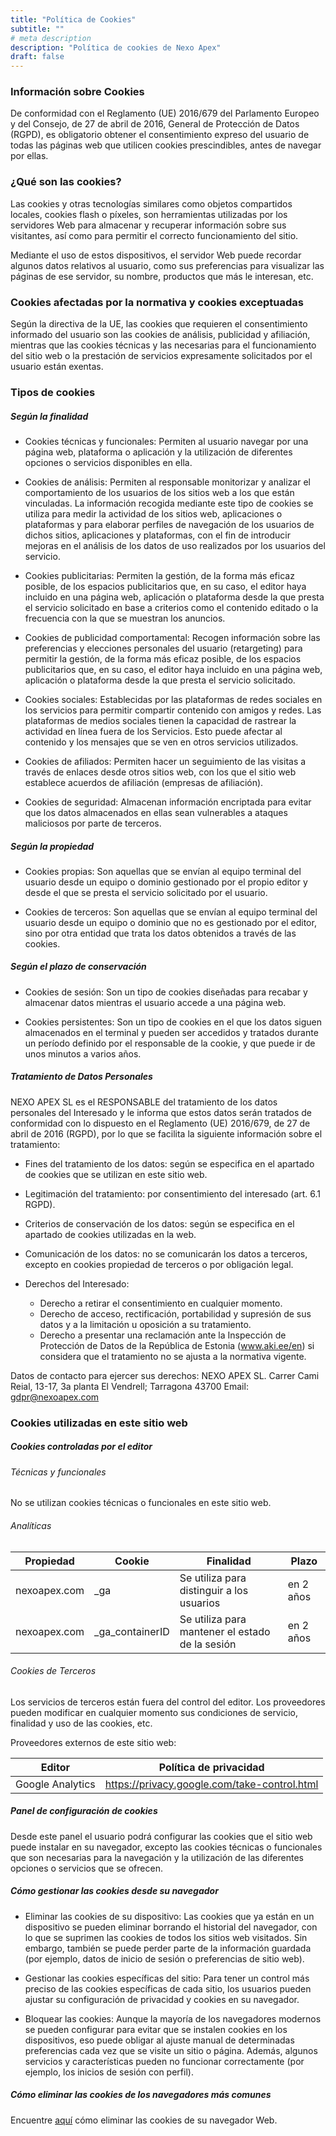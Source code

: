 ```yaml
---
title: "Política de Cookies"
subtitle: ""
# meta description
description: "Política de cookies de Nexo Apex"
draft: false
---
```

<h3>Información sobre Cookies</h3>

De conformidad con el Reglamento (UE) 2016/679 del Parlamento Europeo y del Consejo, de 27 de abril de 2016, General de Protección de Datos (RGPD), es obligatorio obtener el consentimiento expreso del usuario de todas las páginas web que utilicen cookies prescindibles, antes de navegar por ellas.

<h3>¿Qué son las cookies?</h3>

Las cookies y otras tecnologías similares como objetos compartidos locales, cookies flash o píxeles, son herramientas utilizadas por los servidores Web para almacenar y recuperar información sobre sus visitantes, así como para permitir el correcto funcionamiento del sitio.

Mediante el uso de estos dispositivos, el servidor Web puede recordar algunos datos relativos al usuario, como sus preferencias para visualizar las páginas de ese servidor, su nombre, productos que más le interesan, etc.

<h3>Cookies afectadas por la normativa y cookies exceptuadas</h3>

Según la directiva de la UE, las cookies que requieren el consentimiento informado del usuario son las cookies de análisis, publicidad y afiliación, mientras que las cookies técnicas y las necesarias para el funcionamiento del sitio web o la prestación de servicios expresamente solicitados por el usuario están exentas.

<h3>Tipos de cookies</h3>

<h5>Según la finalidad</h5>

* Cookies técnicas y funcionales: Permiten al usuario navegar por una página web, plataforma o aplicación y la utilización de diferentes opciones o servicios disponibles en ella.

* Cookies de análisis: Permiten al responsable monitorizar y analizar el comportamiento de los usuarios de los sitios web a los que están vinculadas. La información recogida mediante este tipo de cookies se utiliza para medir la actividad de los sitios web, aplicaciones o plataformas y para elaborar perfiles de navegación de los usuarios de dichos sitios, aplicaciones y plataformas, con el fin de introducir mejoras en el análisis de los datos de uso realizados por los usuarios del servicio.

* Cookies publicitarias: Permiten la gestión, de la forma más eficaz posible, de los espacios publicitarios que, en su caso, el editor haya incluido en una página web, aplicación o plataforma desde la que presta el servicio solicitado en base a criterios como el contenido editado o la frecuencia con la que se muestran los anuncios.

* Cookies de publicidad comportamental: Recogen información sobre las preferencias y elecciones personales del usuario (retargeting) para permitir la gestión, de la forma más eficaz posible, de los espacios publicitarios que, en su caso, el editor haya incluido en una página web, aplicación o plataforma desde la que presta el servicio solicitado.

* Cookies sociales: Establecidas por las plataformas de redes sociales en los servicios para permitir compartir contenido con amigos y redes. Las plataformas de medios sociales tienen la capacidad de rastrear la actividad en línea fuera de los Servicios. Esto puede afectar al contenido y los mensajes que se ven en otros servicios utilizados.

* Cookies de afiliados: Permiten hacer un seguimiento de las visitas a través de enlaces desde otros sitios web, con los que el sitio web establece acuerdos de afiliación (empresas de afiliación).

* Cookies de seguridad: Almacenan información encriptada para evitar que los datos almacenados en ellas sean vulnerables a ataques maliciosos por parte de terceros.

<h5>Según la propiedad</h5>

* Cookies propias: Son aquellas que se envían al equipo terminal del usuario desde un equipo o dominio gestionado por el propio editor y desde el que se presta el servicio solicitado por el usuario.

* Cookies de terceros: Son aquellas que se envían al equipo terminal del usuario desde un equipo o dominio que no es gestionado por el editor, sino por otra entidad que trata los datos obtenidos a través de las cookies.

<h5>Según el plazo de conservación</h5>

* Cookies de sesión: Son un tipo de cookies diseñadas para recabar y almacenar datos mientras el usuario accede a una página web.

* Cookies persistentes: Son un tipo de cookies en el que los datos siguen almacenados en el terminal y pueden ser accedidos y tratados durante un período definido por el responsable de la cookie, y que puede ir de unos minutos a varios años.

<h5>Tratamiento de Datos Personales</h5>

NEXO APEX SL es el RESPONSABLE del tratamiento de los datos personales del Interesado y le informa que estos datos serán tratados de conformidad con lo dispuesto en el Reglamento (UE) 2016/679, de 27 de abril de 2016 (RGPD), por lo que se facilita la siguiente información sobre el tratamiento:

* Fines del tratamiento de los datos: según se especifica en el apartado de cookies que se utilizan en este sitio web.

* Legitimación del tratamiento: por consentimiento del interesado (art. 6.1 RGPD).

* Criterios de conservación de los datos: según se especifica en el apartado de cookies utilizadas en la web.

* Comunicación de los datos: no se comunicarán los datos a terceros, excepto en cookies propiedad de terceros o por obligación legal.

* Derechos del Interesado:
        
    * Derecho a retirar el consentimiento en cualquier momento.
    * Derecho de acceso, rectificación, portabilidad y supresión de sus datos y a la limitación u oposición a su tratamiento.
    * Derecho a presentar una reclamación ante la Inspección de Protección de Datos de la República de Estonia (www.aki.ee/en) si considera que el tratamiento no se ajusta a la normativa vigente.

Datos de contacto para ejercer sus derechos: NEXO APEX SL. Carrer Cami Reial, 13-17, 3a planta El Vendrell; Tarragona 43700 Email: gdpr@nexoapex.com

<h3>Cookies utilizadas en este sitio web</h3>

<h5>Cookies controladas por el editor</h5>

<h6>Técnicas y funcionales</h6>

No se utilizan cookies técnicas o funcionales en este sitio web.

<h6>Analíticas</h6>

| Propiedad | Cookie | Finalidad | Plazo |
|----------|----------|----------|----------|
| nexoapex.com | _ga | Se utiliza para distinguir a los usuarios | en 2 años |
| nexoapex.com | _ga_containerID | Se utiliza para mantener el estado de la sesión | en 2 años |

<h6>Cookies de Terceros</h6>

Los servicios de terceros están fuera del control del editor. Los proveedores pueden modificar en cualquier momento sus condiciones de servicio, finalidad y uso de las cookies, etc.

Proveedores externos de este sitio web:

| Editor | Política de privacidad |
|----------|----------|
| Google Analytics | https://privacy.google.com/take-control.html |

<h5>Panel de configuración de cookies</h5>

Desde este panel el usuario podrá configurar las cookies que el sitio web puede instalar en su navegador, excepto las cookies técnicas o funcionales que son necesarias para la navegación y la utilización de las diferentes opciones o servicios que se ofrecen.

<h5>Cómo gestionar las cookies desde su navegador</h5>

* Eliminar las cookies de su dispositivo: Las cookies que ya están en un dispositivo se pueden eliminar borrando el historial del navegador, con lo que se suprimen las cookies de todos los sitios web visitados. Sin embargo, también se puede perder parte de la información guardada (por ejemplo, datos de inicio de sesión o preferencias de sitio web).

* Gestionar las cookies específicas del sitio: Para tener un control más preciso de las cookies específicas de cada sitio, los usuarios pueden ajustar su configuración de privacidad y cookies en su navegador.

* Bloquear las cookies: Aunque la mayoría de los navegadores modernos se pueden configurar para evitar que se instalen cookies en los dispositivos, eso puede obligar al ajuste manual de determinadas preferencias cada vez que se visite un sitio o página. Además, algunos servicios y características pueden no funcionar correctamente (por ejemplo, los inicios de sesión con perfil).

<h5>Cómo eliminar las cookies de los navegadores más comunes</h5>

Encuentre [aquí](https://support.google.com/accounts/answer/32050/) cómo eliminar las cookies de su navegador Web. 